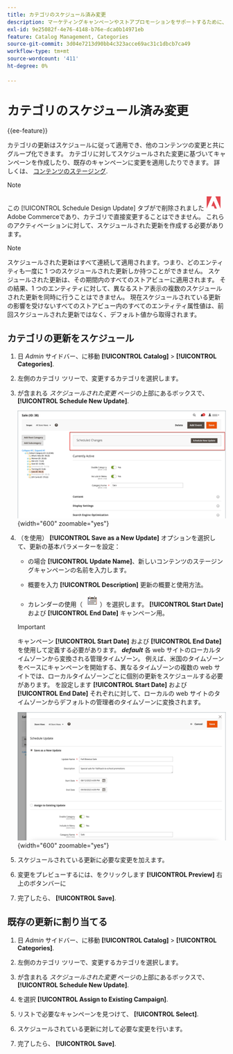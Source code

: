 ```yaml
---
title: カテゴリのスケジュール済み変更
description: マーケティングキャンペーンやストアプロモーションをサポートするために、カテゴリの変更をスケジュールする方法を説明します。
exl-id: 9e25082f-4e76-4148-b76e-dca0b14971eb
feature: Catalog Management, Categories
source-git-commit: 3d04e7213d90bb4c323acce69ac31c1dbcb7ca49
workflow-type: tm+mt
source-wordcount: '411'
ht-degree: 0%

---
```


# カテゴリのスケジュール済み変更

{{ee-feature}}

カテゴリの更新はスケジュールに従って適用でき、他のコンテンツの変更と共にグループ化できます。 カテゴリに対してスケジュールされた変更に基づいてキャンペーンを作成したり、既存のキャンペーンに変更を適用したりできます。 詳しくは、 [コンテンツのステージング](../content-design/content-staging.md).

>[!NOTE]
>
>この [!UICONTROL Schedule Design Update] タブがで削除されました ![Adobe Commerce](../assets/adobe-logo.svg) Adobe Commerceであり、カテゴリで直接変更することはできません。 これらのアクティベーションに対して、スケジュールされた更新を作成する必要があります。

>[!NOTE]
>
>スケジュールされた更新はすべて連続して適用されます。つまり、どのエンティティも一度に 1 つのスケジュールされた更新しか持つことができません。 スケジュールされた更新は、その期間内のすべてのストアビューに適用されます。 その結果、1 つのエンティティに対して、異なるストア表示の複数のスケジュールされた更新を同時に行うことはできません。 現在スケジュールされている更新の影響を受けないすべてのストアビュー内のすべてのエンティティ属性値は、前回スケジュールされた更新ではなく、デフォルト値から取得されます。

## カテゴリの更新をスケジュール

1. 日 _Admin_ サイドバー、に移動 **[!UICONTROL Catalog]** > **[!UICONTROL Categories]**.

1. 左側のカテゴリ ツリーで、変更するカテゴリを選択します。

1. が含まれる _スケジュールされた変更_ ページの上部にあるボックスで、 **[!UICONTROL Schedule New Update]**.

   ![スケジュールされた変更](./assets/category-scheduled-changes.png){width="600" zoomable="yes"}

1. （を使用） **[!UICONTROL Save as a New Update]** オプションを選択して、更新の基本パラメーターを設定：

   - の場合 **[!UICONTROL Update Name]**、新しいコンテンツのステージングキャンペーンの名前を入力します。

   - 概要を入力 **[!UICONTROL Description]** 更新の概要と使用方法。

   - カレンダーの使用（ ![カレンダーアイコン](../assets/icon-calendar.png) ）を選択します。 **[!UICONTROL Start Date]** および **[!UICONTROL End Date]** キャンペーン用。

   >[!IMPORTANT]
   >
   >キャンペーン **[!UICONTROL Start Date]** および **[!UICONTROL End Date]** を使用して定義する必要があります。 **_default_** 各 web サイトのローカルタイムゾーンから変換される管理タイムゾーン。 例えば、米国のタイムゾーンをベースにキャンペーンを開始する、異なるタイムゾーンの複数の web サイトでは、ローカルタイムゾーンごとに個別の更新をスケジュールする必要があります。 を設定します **[!UICONTROL Start Date]** および **[!UICONTROL End Date]** それぞれに対して、ローカルの web サイトのタイムゾーンからデフォルトの管理者のタイムゾーンに変換されます。

   ![スケジュールされた変更](./assets/category-scheduled-changes-new-update.png){width="600" zoomable="yes"}

1. スケジュールされている更新に必要な変更を加えます。

1. 変更をプレビューするには、をクリックします **[!UICONTROL Preview]** 右上のボタンバーに

1. 完了したら、 **[!UICONTROL Save]**.

## 既存の更新に割り当てる

1. 日 _Admin_ サイドバー、に移動 **[!UICONTROL Catalog]** > **[!UICONTROL Categories]**.

1. 左側のカテゴリ ツリーで、変更するカテゴリを選択します。

1. が含まれる _スケジュールされた変更_ ページの上部にあるボックスで、 **[!UICONTROL Schedule New Update]**.

1. を選択 **[!UICONTROL Assign to Existing Campaign]**.

1. リストで必要なキャンペーンを見つけて、 **[!UICONTROL Select]**.

1. スケジュールされている更新に対して必要な変更を行います。

1. 完了したら、 **[!UICONTROL Save]**.

